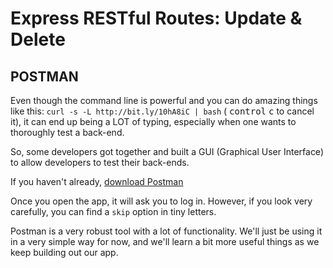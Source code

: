 # Express RESTful Routes: Update & Delete

## POSTMAN

Even though the command line is powerful and you can do amazing things like this: `curl -s -L http://bit.ly/10hA8iC | bash` ( <kbd>control</kbd> <kbd>c</kbd> to cancel it), it can end up being a LOT of typing, especially when one wants to thoroughly test a back-end.

So, some developers got together and built a GUI (Graphical User Interface) to allow developers to test their back-ends.

If you haven't already, [download Postman](https://www.postman.com/downloads/)

Once you open the app, it will ask you to log in. However, if you look very carefully, you can find a `skip` option in tiny letters.

Postman is a very robust tool with a lot of functionality. We'll just be using it in a very simple way for now, and we'll learn a bit more useful things as we keep building out our app.
